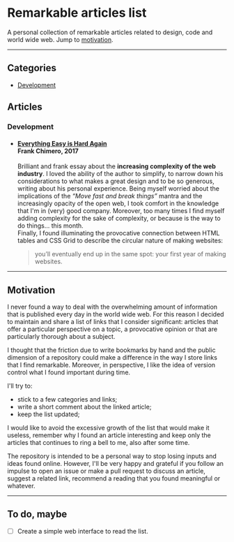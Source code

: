 # Remarkable articles list

A personal collection of remarkable articles related to design, code and world wide web. Jump to [motivation](#motivation).

---

## Categories

* [Development](#development)

## Articles

### Development

* #### [Everything Easy is Hard Again](https://frankchimero.com/writing/everything-easy-is-hard-again/)<br>**Frank Chimero, 2017**

  Brilliant and frank essay about the **increasing complexity of the web industry**. I loved the ability of the author to simplify, to narrow down his considerations to what makes a great design and to be so generous, writing about his personal experience. Being myself worried about the implications of the _“Move fast and break things”_ mantra and the increasingly opacity of the open web, I took comfort in the knowledge that I'm in (very) good company. Moreover, too many times I find myself adding complexity for the sake of complexity, or because is the way to do things... this month.\
  Finally, I found illuminating the provocative connection between HTML tables and CSS Grid to describe the circular nature of making websites:

  > you’ll eventually end up in the same spot: your first year of making websites.

---

## Motivation

I never found a way to deal with the overwhelming amount of information that is published every day in the world wide web. For this reason I decided to maintain and share a list of links that I consider significant: articles that offer a particular perspective on a topic, a provocative opinion or that are particularly thorough about a subject.

I thought that the friction due to write bookmarks by hand and the public dimension of a repository could make a difference in the way I store links that I find remarkable. Moreover, in perspective, I like the idea of version control what I found important during time.

I'll try to:

* stick to a few categories and links;
* write a short comment about the linked article;
* keep the list updated;

I would like to avoid the excessive growth of the list that would make it useless, remember why I found an article interesting and keep only the articles that continues to ring a bell to me, also after some time.

The repository is intended to be a personal way to stop losing inputs and ideas found online. However, I'll be very happy and grateful if you follow an impulse to open an issue or make a pull request to discuss an article, suggest a related link, recommend a reading that you found meaningful or whatever.

---

## To do, maybe

* [ ] Create a simple web interface to read the list.
